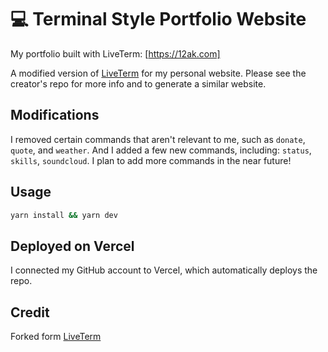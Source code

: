# 💻 Terminal Style Portfolio Website

My portfolio built with LiveTerm: [https://12ak.com]

A modified version of [LiveTerm](https://github.com/Cveinnt/LiveTerm) for my personal website. Please see the creator's repo for more info and to generate a similar website.

## Modifications

I removed certain commands that aren't relevant to me, such as `donate`, `quote`, and `weather`. And I added a few new commands, including: `status`, `skills`, `soundcloud`. I plan to add more commands in the near future!

## Usage

```bash
yarn install && yarn dev
```

## Deployed on Vercel

I connected my GitHub account to Vercel, which automatically deploys the repo.

## Credit

Forked form [LiveTerm](https://github.com/Cveinnt/LiveTerm)
